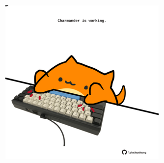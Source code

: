 <!-- built at 08/07/2022, 16:01:18 UTC -->
<p align="center">
  <img width="500" height="500" src="./ReadmeImage.svg">
</p>
